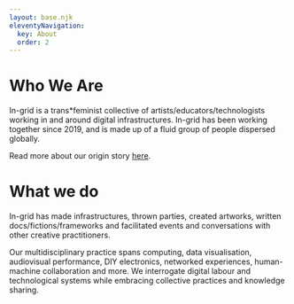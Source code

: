 ```yaml
---
layout: base.njk
eleventyNavigation:
  key: About
  order: 2
---
```

# Who We Are 

In-grid is a trans*feminist collective of artists/educators/technologists working in and around digital infrastructures. In-grid has been working together since 2019, and is made up of a fluid group of people dispersed globally. 

Read more about our origin story [here](../projects/arebyte-residency/).

# What we do 

In-grid has made infrastructures, thrown parties, created artworks, written docs/fictions/frameworks and facilitated events and conversations with other creative practitioners.

Our multidisciplinary practice spans computing, data visualisation, audiovisual performance, DIY electronics, networked experiences, human-machine collaboration and more. We interrogate digital labour and technological systems while embracing collective practices and knowledge sharing.

